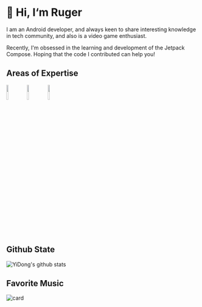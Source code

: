 # 👋 Hi, I‘m Ruger
I am an Android developer, and always keen to share interesting knowledge in tech community, and also is a video game enthusiast.

Recently, I'm obsessed in the learning and development of the Jetpack Compose. Hoping that the code I contributed can help you!

## Areas of Expertise
<p>  
  <code><img width="10%" src="https://www.vectorlogo.zone/logos/kotlinlang/kotlinlang-ar21.svg"></code>
  <code><img width="10%" src="https://www.vectorlogo.zone/logos/android/android-ar21.svg"></code>
  <code><img width="10%" src="https://www.vectorlogo.zone/logos/gradle/gradle-ar21.svg"></code>
</p>

## Github State
![YiDong's github stats](https://github-readme-stats.vercel.app/api?username=RugerMcCarthy&show_icons=true&theme=radical)

## Favorite Music
![card](https://github.com/RugerMcCarthy/netease-music-card/blob/main/card.svg)
